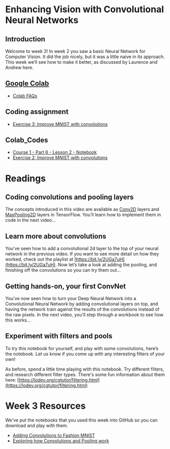# Enhancing Vision with Convolutional Neural Networks
## Introduction
Welcome to week 3! In week 2 you saw a basic Neural Network for Computer Vision. It did the job nicely, but it was a little naive in its approach. This week we’ll see how to make it better, as discussed by Laurence and Andrew here.

## [Google Colab](https://colab.research.google.com)
* [Colab FAQs](https://research.google.com/colaboratory/faq.html)

## Coding assignment
* [Exercise 3: Improve MNIST with convolutions](./codes/Exercise3-Question.ipynb)

## Colab_Codes
* [Course 1 - Part 6 - Lesson 2 - Notebook](./Colab_Codes/Course1-Part6-Lesson2-Notebook.ipynb)
* [Exercise 2: Improve MNIST with convolutions](./Exercises/Exercise3-Convolutions/Exercise3-Question.ipynb)

# Readings
## Coding convolutions and pooling layers
The concepts introduced in this video are available as [Conv2D](https://www.tensorflow.org/api_docs/python/tf/keras/layers/Conv2D) layers and [MaxPooling2D](https://www.tensorflow.org/api_docs/python/tf/keras/layers/MaxPool2D) layers in TensorFlow. You’ll learn how to implement them in code in the next video…

## Learn more about convolutions
You’ve seen how to add a convolutional 2d layer to the top of your neural network in the previous video. If you want to see more detail on how they worked, check out the playlist at [https://bit.ly/2UGa7uH](https://bit.ly/2UGa7uH).
Now let’s take a look at adding the pooling, and finishing off the convolutions so you can try them out…

## Getting hands-on, your first ConvNet
You’ve now seen how to turn your Deep Neural Network into a Convolutional Neural Network by adding convolutional layers on top, and having the network train against the results of the convolutions instead of the raw pixels. In the next video, you’ll step through a workbook to see how this works…

## Experiment with filters and pools
To try this notebook for yourself, and play with some convolutions, here’s the notebook. Let us know if you come up with any interesting filters of your own!

As before, spend a little time playing with this notebook. Try different filters, and research different filter types. There's some fun information about them here: [https://lodev.org/cgtutor/filtering.html](https://lodev.org/cgtutor/filtering.html)

# Week 3 Resources
We've put the notebooks that you used this week into GitHub so you can download and play with them.
* [Adding Convolutions to Fashion MNIST](https://github.com/lmoroney/dlaicourse/blob/master/Course%201%20-%20Part%206%20-%20Lesson%202%20-%20Notebook.ipynb)
* [Exploring how Convolutions and Pooling work](https://github.com/lmoroney/dlaicourse/blob/master/Course%201%20-%20Part%206%20-%20Lesson%203%20-%20Notebook.ipynbs)
